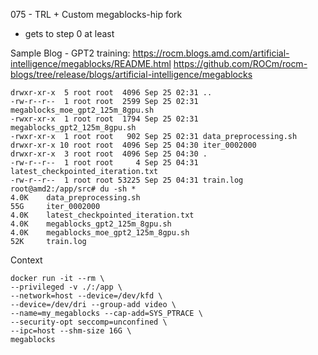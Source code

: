 075 - TRL + Custom megablocks-hip fork
- gets to step 0 at least


Sample Blog - GPT2 training:
https://rocm.blogs.amd.com/artificial-intelligence/megablocks/README.html
https://github.com/ROCm/rocm-blogs/tree/release/blogs/artificial-intelligence/megablocks


```
drwxr-xr-x  5 root root  4096 Sep 25 02:31 ..
-rw-r--r--  1 root root  2599 Sep 25 02:31 megablocks_moe_gpt2_125m_8gpu.sh
-rwxr-xr-x  1 root root  1794 Sep 25 02:31 megablocks_gpt2_125m_8gpu.sh
-rwxr-xr-x  1 root root   902 Sep 25 02:31 data_preprocessing.sh
drwxr-xr-x 10 root root  4096 Sep 25 04:30 iter_0002000
drwxr-xr-x  3 root root  4096 Sep 25 04:30 .
-rw-r--r--  1 root root     4 Sep 25 04:31 latest_checkpointed_iteration.txt
-rw-r--r--  1 root root 53225 Sep 25 04:31 train.log
root@amd2:/app/src# du -sh *
4.0K    data_preprocessing.sh
55G     iter_0002000
4.0K    latest_checkpointed_iteration.txt
4.0K    megablocks_gpt2_125m_8gpu.sh
4.0K    megablocks_moe_gpt2_125m_8gpu.sh
52K     train.log

```

Context
```
docker run -it --rm \
--privileged -v ./:/app \
--network=host --device=/dev/kfd \
--device=/dev/dri --group-add video \
--name=my_megablocks --cap-add=SYS_PTRACE \
--security-opt seccomp=unconfined \
--ipc=host --shm-size 16G \
megablocks
```